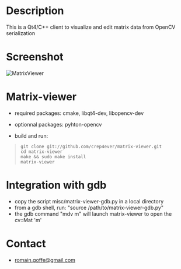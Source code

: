 # Description
This is a Qt4/C++ client to visualize and edit matrix data from OpenCV serialization

# Screenshot
![MatrixViewer](http://www.patacrep.com/data/images/matrix-viewer.png)

# Matrix-viewer
* required packages: cmake, libqt4-dev, libopencv-dev
* optionnal packages: pyhton-opencv

* build and run:

>     git clone git://github.com/crep4ever/matrix-viewer.git
>     cd matrix-viewer
>     make && sudo make install
>     matrix-viewer

# Integration with gdb
* copy the script misc/matrix-viewer-gdb.py in a local directory
* from a gdb shell, run: "source /path/to/matrix-viewer-gdb.py"
* the gdb command "mdv m" will launch matrix-viewer to open the cv::Mat 'm'

# Contact
* romain.goffe@gmail.com
